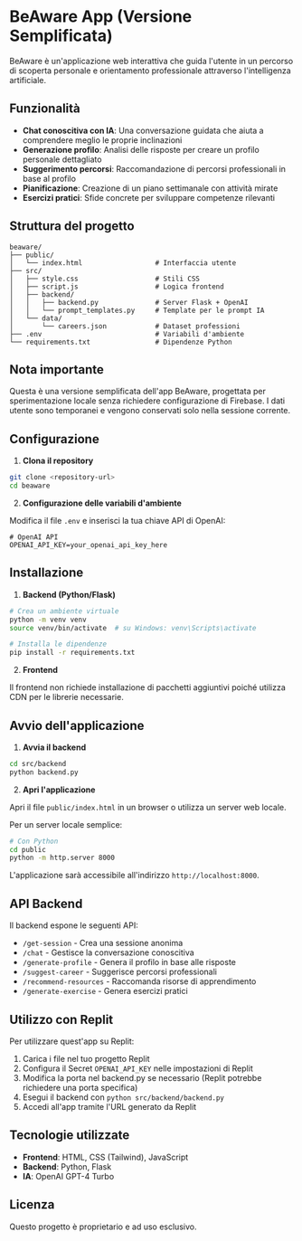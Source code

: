# BeAware App (Versione Semplificata)

BeAware è un'applicazione web interattiva che guida l'utente in un percorso di scoperta personale e orientamento professionale attraverso l'intelligenza artificiale.

## Funzionalità

- **Chat conoscitiva con IA**: Una conversazione guidata che aiuta a comprendere meglio le proprie inclinazioni
- **Generazione profilo**: Analisi delle risposte per creare un profilo personale dettagliato
- **Suggerimento percorsi**: Raccomandazione di percorsi professionali in base al profilo
- **Pianificazione**: Creazione di un piano settimanale con attività mirate
- **Esercizi pratici**: Sfide concrete per sviluppare competenze rilevanti

## Struttura del progetto

```
beaware/
├── public/
│   └── index.html                  # Interfaccia utente
├── src/
│   ├── style.css                   # Stili CSS
│   ├── script.js                   # Logica frontend
│   ├── backend/
│   │   ├── backend.py              # Server Flask + OpenAI
│   │   └── prompt_templates.py     # Template per le prompt IA
│   └── data/
│       └── careers.json            # Dataset professioni
├── .env                            # Variabili d'ambiente
└── requirements.txt                # Dipendenze Python
```

## Nota importante

Questa è una versione semplificata dell'app BeAware, progettata per sperimentazione locale senza richiedere configurazione di Firebase. I dati utente sono temporanei e vengono conservati solo nella sessione corrente.

## Configurazione

1. **Clona il repository**

```bash
git clone <repository-url>
cd beaware
```

2. **Configurazione delle variabili d'ambiente**

Modifica il file `.env` e inserisci la tua chiave API di OpenAI:

```
# OpenAI API
OPENAI_API_KEY=your_openai_api_key_here
```

## Installazione

1. **Backend (Python/Flask)**

```bash
# Crea un ambiente virtuale
python -m venv venv
source venv/bin/activate  # su Windows: venv\Scripts\activate

# Installa le dipendenze
pip install -r requirements.txt
```

2. **Frontend**

Il frontend non richiede installazione di pacchetti aggiuntivi poiché utilizza CDN per le librerie necessarie.

## Avvio dell'applicazione

1. **Avvia il backend**

```bash
cd src/backend
python backend.py
```

2. **Apri l'applicazione**

Apri il file `public/index.html` in un browser o utilizza un server web locale.

Per un server locale semplice:

```bash
# Con Python
cd public
python -m http.server 8000
```

L'applicazione sarà accessibile all'indirizzo `http://localhost:8000`.

## API Backend

Il backend espone le seguenti API:

- `/get-session` - Crea una sessione anonima
- `/chat` - Gestisce la conversazione conoscitiva
- `/generate-profile` - Genera il profilo in base alle risposte
- `/suggest-career` - Suggerisce percorsi professionali
- `/recommend-resources` - Raccomanda risorse di apprendimento
- `/generate-exercise` - Genera esercizi pratici

## Utilizzo con Replit

Per utilizzare quest'app su Replit:

1. Carica i file nel tuo progetto Replit
2. Configura il Secret `OPENAI_API_KEY` nelle impostazioni di Replit
3. Modifica la porta nel backend.py se necessario (Replit potrebbe richiedere una porta specifica)
4. Esegui il backend con `python src/backend/backend.py`
5. Accedi all'app tramite l'URL generato da Replit

## Tecnologie utilizzate

- **Frontend**: HTML, CSS (Tailwind), JavaScript
- **Backend**: Python, Flask
- **IA**: OpenAI GPT-4 Turbo

## Licenza

Questo progetto è proprietario e ad uso esclusivo. 